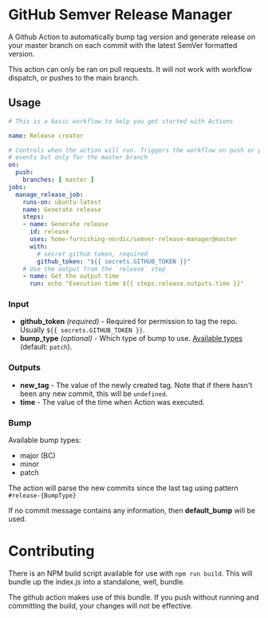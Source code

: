 # GitHub Semver Release Manager

A Github Action to automatically bump tag version and generate release on your master branch on each commit with the latest SemVer formatted version.

This action can only be ran on pull requests. It will not work with workflow dispatch, or pushes to the main branch.

## Usage

```yaml
# This is a basic workflow to help you get started with Actions

name: Release creator

# Controls when the action will run. Triggers the workflow on push or pull request merge
# events but only for the master branch
on:
  push:
    branches: [ master ]
jobs:
  manage_release_job:
    runs-on: ubuntu-latest
    name: Generate release
    steps:
    - name: Generate release
      id: release
      uses: home-furnishing-nordic/semver-release-manager@master
      with:
        # secret github token, required
        github_token: "${{ secrets.GITHUB_TOKEN }}"
    # Use the output from the `release` step
    - name: Get the output time
      run: echo "Execution time ${{ steps.release.outputs.time }}"
```

### Input

- **github_token** _(required)_ - Required for permission to tag the repo. Usually `${{ secrets.GITHUB_TOKEN }}`.
- **bump_type** _(optional)_ - Which type of bump to use. [Available types](#bump) (default: `patch`).

### Outputs

- **new_tag** - The value of the newly created tag. Note that if there hasn't been any new commit, this will be `undefined`.
- **time** - The value of the time when Action was executed.

### Bump
Available bump types:
- major (BC)
- minor
- patch

The action will parse the new commits since the last tag using pattern
```#release-{BumpType}```

If no commit message contains any information, then **default_bump** will be used.

# Contributing

There is an NPM build script available for use with `npm run build`. This will bundle up the index.js into a standalone, well, bundle. 

The github action makes use of this bundle. If you push without running and committing the build, your changes will not be effective.
